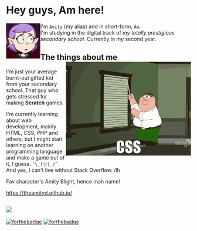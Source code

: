 # Hey guys, Am here!

<img src="./assets/amityblush.gif" align="left" height="96px">

I'm ``Amity`` (my alias) and in short-form, ``Am``.<br>
I'm studying in the digital track of my *totally prestigious secondary school*. Currently in my second year.

## The things about me <img src="assets/family-guy-css.gif" align="right" height="256px">

I'm just your average burnt-out gifted kid from your secondary school.
That guy who gets stressed for making **Scratch** games.

I'm currently learning about web development, mainly HTML, CSS, PHP and others, but I might start learning on another programming language and make a game out of it, I guess. ``¯\_(ツ)_/¯``  
And yes, I can't live without Stack Overflow. /lh

Fav character's Amity Blight, hence mah name!

https://theamityd.github.io/

##

<img src="https://github-readme-stats.vercel.app/api/top-langs/?username=theamityd&layout=compact&langs_count=10&show_icons=true&bg_color=60,BCD0E0,CFBAE1&title_color=9b1a80&text_color=000000&&border_color=ffffff&border-radius_8px">

[![forthebadge](https://forthebadge.com/images/badges/kinda-sfw.svg)](https://forthebadge.com)
[![forthebadge](https://forthebadge.com/images/badges/just-plain-nasty.svg)](https://forthebadge.com)

